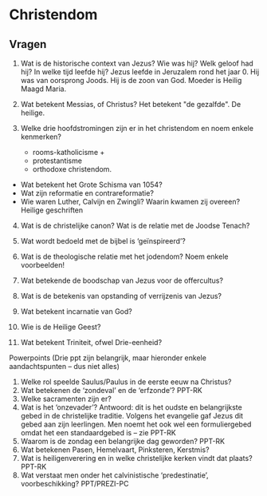 # Christendom


## Vragen

1.  Wat is de historische context van Jezus? Wie was hij? Welk geloof had hij? In welke tijd leefde hij?
Jezus leefde in Jeruzalem rond het jaar 0. Hij was van oorsprong Joods. Hij is de zoon van God. Moeder is Heilig Maagd Maria.

2.  Wat betekent Messias, of Christus?
Het betekent "de gezalfde". De heilige.

3.  Welke drie hoofdstromingen zijn er in het christendom en noem enkele kenmerken?
    - rooms-katholicisme
        + 
    - protestantisme
    - orthodoxe christendom.


* Wat betekent het Grote Schisma van 1054?
* Wat zijn reformatie en contrareformatie?
* Wie waren Luther, Calvijn en Zwingli? Waarin kwamen zij overeen? Heilige geschriften


4.  Wat is de christelijke canon? Wat is de relatie met de Joodse Tenach?
5.  Wat wordt bedoeld met de bijbel is ‘geïnspireerd’?

6.  Wat is de theologische relatie met het jodendom? Noem enkele voorbeelden!
7.  Wat betekende de boodschap van Jezus voor de offercultus?
8.  Wat is de betekenis van opstanding of verrijzenis van Jezus?
9.  Wat betekent incarnatie van God? 
10. Wie is de Heilige Geest?
11. Wat betekent Triniteit, ofwel Drie-eenheid?


Powerpoints (Drie ppt zijn belangrijk, maar hieronder enkele aandachtspunten – dus niet alles) 
1.  Welke rol speelde Saulus/Paulus in de eerste eeuw na Christus? 
2.  Wat betekenen de ‘zondeval’ en de ‘erfzonde’? PPT-RK
3.  Welke sacramenten zijn er? 
4.  Wat is het ‘onzevader’? Antwoord: dit is het oudste en belangrijkste gebed in de christelijke traditie. Volgens het evangelie gaf Jezus dit gebed aan zijn leerlingen. Men noemt het ook wel een formuliergebed omdat het een standaardgebed is – zie PPT-RK
5.  Waarom is de zondag een belangrijke dag geworden? PPT-RK
6.  Wat betekenen Pasen, Hemelvaart, Pinksteren, Kerstmis? 
7.  Wat is heiligenverering en in welke christelijke kerken vindt dat plaats? PPT-RK
8.  Wat verstaat men onder het calvinistische ‘predestinatie’, voorbeschikking? PPT/PREZI-PC



